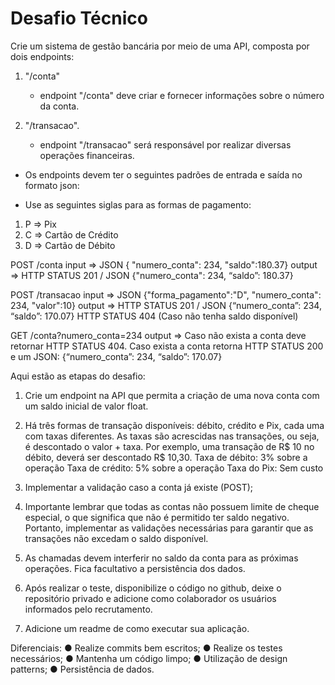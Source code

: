 # Desafio Técnico
Crie um sistema de gestão bancária por meio de uma API, composta por dois endpoints:

1. "/conta" 
   -  endpoint "/conta" deve criar e fornecer informações sobre o número da conta. 

2. "/transacao". 
   - endpoint "/transacao" será responsável por realizar diversas operações
   financeiras.
   
- Os endpoints devem ter o seguintes padrões de entrada e saída no formato json:

- Use as seguintes siglas para as formas de pagamento:
1. P => Pix
2. C => Cartão de Crédito
3. D => Cartão de Débito


POST /conta
input => JSON { "numero_conta": 234, "saldo":180.37}
output => HTTP STATUS 201 / JSON {"numero_conta": 234, “saldo”: 180.37}

POST /transacao
input => JSON {"forma_pagamento":"D", "numero_conta": 234, "valor":10}
output => HTTP STATUS 201 / JSON {“numero_conta”: 234, “saldo”: 170.07}
HTTP STATUS 404 (Caso não tenha saldo disponível)

GET /conta?numero_conta=234
output => Caso não exista a conta deve retornar HTTP STATUS 404.
Caso exista a conta retorna HTTP STATUS 200 e um JSON:
{“numero_conta”: 234, “saldo”: 170.07}


Aqui estão as etapas do desafio:
1. Crie um endpoint na API que permita a criação de uma nova conta com um saldo inicial de
valor float.
2. Há três formas de transação disponíveis: débito, crédito e Pix, cada uma com taxas
diferentes. As taxas são acrescidas nas transações, ou seja, é descontado o valor + taxa. Por
exemplo, uma transação de R$ 10 no débito, deverá ser descontado R$ 10,30.
Taxa de débito: 3% sobre a operação
Taxa de crédito: 5% sobre a operação
Taxa do Pix: Sem custo

3. Implementar a validação caso a conta já existe (POST);
4. Importante lembrar que todas as contas não possuem limite de cheque especial, o que
significa que não é permitido ter saldo negativo. Portanto, implementar as validações
necessárias para garantir que as transações não excedam o saldo disponível.

5. As chamadas devem interferir no saldo da conta para as próximas operações. Fica facultativo
a persistência dos dados.

6. Após realizar o teste, disponibilize o código no github, deixe o repositório privado e adicione
como colaborador os usuários informados pelo recrutamento.

7. Adicione um readme de como executar sua aplicação.

Diferenciais:
● Realize commits bem escritos;
● Realize os testes necessários;
● Mantenha um código limpo;
● Utilização de design patterns;
● Persistência de dados.
